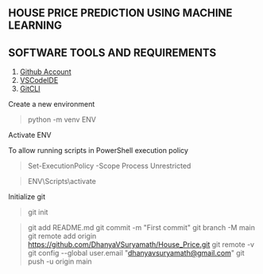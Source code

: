 ## HOUSE PRICE PREDICTION USING MACHINE LEARNING 

## SOFTWARE TOOLS AND REQUIREMENTS

1. [Github Account](https://github.com)
2. [VSCodeIDE](https://code.visualstudio.com/)
3. [GitCLI](https://git-scm.com/book/en/v2/Getting-Started-The-Command-Line)


Create a new environment 

> python -m venv ENV


Activate ENV 

To allow running scripts in PowerShell execution policy
> Set-ExecutionPolicy -Scope Process Unrestricted

> ENV\Scripts\activate  


Initialize git 

> git init

> git add README.md
> git commit -m "First commit" 
> git branch -M main
> git remote add origin https://github.com/DhanyaVSuryamath/House_Price.git
> git remote -v
> git config --global user.email "dhanyavsuryamath@gmail.com"
> git push -u origin main

